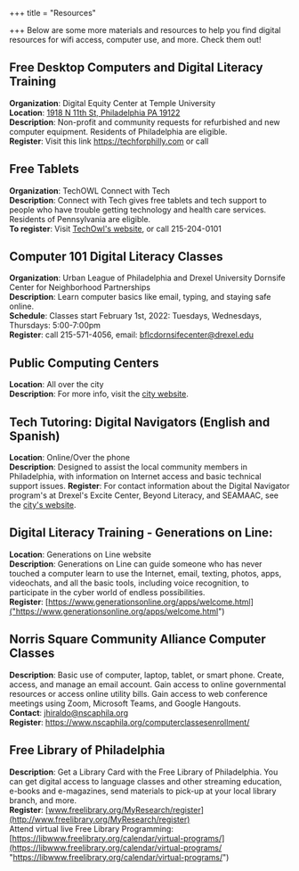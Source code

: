 +++
title = "Resources"

+++
Below are some more materials and resources to help you find digital resources for wifi access, computer use, and more. Check them out!

##  Free Desktop Computers and Digital Literacy Training
**Organization**: Digital Equity Center at Temple University  
**Location**: [1918 N 11th St, Philadelphia PA 19122](https://www.google.com/maps/@39.9812229,-75.151879,3a,75y,122.25h,90t/data=!3m7!1e1!3m5!1sde535JmRmXbWATVu4Ykc-A!2e0!6shttps:%2F%2Fstreetviewpixels-pa.googleapis.com%2Fv1%2Fthumbnail%3Fpanoid%3Dde535JmRmXbWATVu4Ykc-A%26cb_client%3Dsearch.revgeo_and_fetch.gps%26w%3D96%26h%3D64%26yaw%3D122.2526%26pitch%3D0%26thumbfov%3D100!7i16384!8i8192)  
**Description**: Non-profit and community requests for refurbished and new computer equipment. Residents of Philadelphia are eligible.  
**Register**: Visit this link https://techforphilly.com or call  

## Free Tablets
**Organization**: TechOWL Connect with Tech  
**Description**: Connect with Tech gives free tablets and tech support to people who have trouble getting technology and health care services. Residents of Pennsylvania are eligible.  
**To register**: Visit [TechOwl's website](https://cphapps.temple.edu/surveys/?s=YAML3KL4FAMWWNCY), or call 215-204-0101  

## Computer 101 Digital Literacy Classes
**Organization**: Urban League of Philadelphia and Drexel University Dornsife Center for Neighborhood Partnerships  
**Description**: Learn computer basics like email, typing, and staying safe online.  
**Schedule**: Classes start February 1st, 2022: Tuesdays, Wednesdays, Thursdays: 5:00-7:00pm  
**Register**: call 215-571-4056, email: bflcdornsifecenter@drexel.edu  

## Public Computing Centers
**Location**: All over the city  
**Description**: For more info, visit the [city website](https://www.phila.gov/2022-02-18-public-computing-center-in-west-philadelphia-is-a-model-for-digital-equity-and-literacy/).  
  
## Tech Tutoring: Digital Navigators (English and Spanish)  
**Location**: Online/Over the phone  
**Description**: Designed to assist the local community members in Philadelphia, with information on Internet access and basic technical support issues. 
**Register**: For contact information about the Digital Navigator program's at Drexel's Excite Center, Beyond Literacy, and SEAMAAC, see the [city's website](https://www.phila.gov/2020-06-23-call-a-digital-navigator-today/).  

## Digital Literacy Training - Generations on Line:    
**Location**: Generations on Line website  
**Description**: Generations on Line can guide someone who has never touched a computer learn to use the Internet, email, texting, photos, apps, videochats, and all the basic tools, including voice recognition, to participate in the cyber world of endless possibilities.   
**Register**: [https://www.generationsonline.org/apps/welcome.html]("https://www.generationsonline.org/apps/welcome.html")    

## Norris Square Community Alliance Computer Classes
**Description**: Basic use of computer, laptop, tablet, or smart phone. Create, access, and manage an email account. Gain access to online governmental resources or access online utility bills. Gain access to web conference meetings using Zoom, Microsoft Teams, and Google Hangouts.   
**Contact**: jhiraldo@nscaphila.org  
**Register**: https://www.nscaphila.org/computerclassesenrollment/  

## Free Library of Philadelphia  
**Description**: Get a Library Card with the Free Library of Philadelphia. You can get digital access to language classes and other streaming education, e-books and e-magazines, send materials to pick-up at your local library branch, and more.  
**Register**: [www.freelibrary.org/MyResearch/register](http://www.freelibrary.org/MyResearch/register)  
Attend virtual live Free Library Programming: [https://libwww.freelibrary.org/calendar/virtual-programs/](https://libwww.freelibrary.org/calendar/virtual-programs/ "https://libwww.freelibrary.org/calendar/virtual-programs/")  
